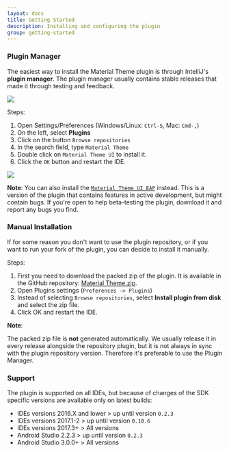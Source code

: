 ```yaml
---
layout: docs
title: Getting Started
description: Installing and configuring the plugin
group: getting-started
---
```


### Plugin Manager

The easiest way to install the Material Theme plugin is through IntelliJ's **plugin manager**. 
The plugin manager usually contains stable releases that made it through testing and feedback.

<img src="{{ site.img_folder | prepend: site.baseurl | replace: '//', '/' }}/installation/plugins.png">

Steps: 
1. Open Settings/Preferences (Windows/Linux: `Ctrl-S`, Mac: `Cmd-,`)
2. On the left, select **Plugins**
3. Click on the button `Browse repositories`
4. In the search field, type `Material Theme`
5. Double click on `Material Theme UI` to install it. 
6. Click the `OK` button and restart the IDE.

<img src="{{ site.img_folder | prepend: site.baseurl | replace: '//', '/' }}/installation/listplugin.png">

**Note**:
You can also install the [`Material Theme UI EAP`](https://github.com/mallowigi/material-theme-jetbrains-eap) instead. 
This is a version of the plugin that contains features in active development, but might contain bugs. 
If you're open to help beta-testing the plugin, download it and report any bugs you find.

### Manual Installation

If for some reason you don't want to use the plugin repository, or if you want to run your fork of the plugin, you can decide to install it manually.

Steps:
1. First you need to download the packed zip of the plugin. It is available in the GitHub repository: [Material Theme.zip](https://github.com/ChrisRM/material-theme-jetbrains/blob/master/Material%20Theme.zip).
2. Open Plugins settings (`Preferences -> Plugins`)
3. Instead of selecting `Browse repositories`, select **Install plugin from disk** and select the zip file.
4. Click OK and restart the IDE.

**Note**:

The packed zip file is **not** generated automatically. We usually release it in every release alongside the repository plugin, but it is not always in sync
with the plugin repository version. Therefore it's preferable to use the Plugin Manager.

### Support

The plugin is supported on all IDEs, but because of changes of the SDK specific versions are available only on latest builds:

- IDEs versions 2016.X and lower > up until version `0.2.3`
- IDEs versions 2017.1-2 > up until version `0.10.6`
- IDEs versions 2017.3+ > All versions
- Android Studio 2.2.3 > up until version `0.2.3`
- Android Studio 3.0.0+ > All versions

